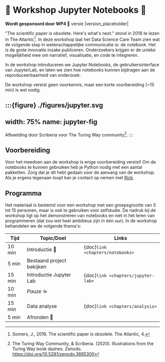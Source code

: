 # 👷 Workshop Jupyter Notebooks 👷

**Wordt gesponsord door WP4 🚀** versie |version_placeholder|

"The scientific paper is obsolete. Here's what's next." stond in 2018 te lezen in The Atlantic[^Somers]. In deze workshop laat 
het Data Science Care Team zien wat de volgende stap in wetenschappelijke communicatie is: de notebook. Het is de grote 
innovatie inzake publiceren. Onderzoekers krijgen er de unieke mogelijkheid mee om narratief, visualisatie, en code te 
integreren.

In de workshop introduceren we Jupyter Notebooks, de gebruikersinterface van JupyterLab, en laten we zien hoe notebooks 
kunnen bijdragen aan de reproduceerbaarheid van onderzoek.

De workshop vereist geen voorkennis, maar een korte voorbereiding (~15 min) is wel nodig.

:::{figure} ./figures/jupyter.svg
---
width: 75%
name: jupyter-fig
---
Afbeelding door Scriberia voor The Turing Way community[^Turing].
:::

## Voorbereiding

Voor het meedoen aan de workshop is enige voorbereiding vereist! Om de notebooks te kunnen gebruiken heb je Python nodig
met een aantal pakketten. Zorg dat je dit hebt gedaan *voor* de aanvang van de workshop. Als je ergens tegenaan loopt 
kan je contact op nemen met [Rick](mailto:r.deklerk@fontys.nl).

## Programma

Het materiaal is bestemd voor een workshop met een groepsgrootte van 5 tot 15 personen, maar is ook te gebruiken voor
zelfstudie. De nadruk bij de workshop ligt op het demonstreren van notebooks en niet in het leren van programmeren (dat
zou wel heel ambitieus zijn in één uur). In de workshop behandelen we de volgende thema's:

| Tijd   | Topic/Doel                | Links                              |
|--------|---------------------------|------------------------------------|
| 10 min | Introductie 👋            | {doc}`link <chapters/notebooks>`   |
| 5 min  | Bestaand project bekijken |                                    |
| 15 min | Introductie Jupyter Lab   | {doc}`link <chapters/jupyter-lab>` |
| 10 min | *Pauze* ☕                 |                                    |
| 15 min | Data analyse              | {doc}`link <chapters/analysis>`    |
| 5 min  | Afronden 👋               |                                    |

[^Somers]: Somers, J., 2018. The scientific paper is obsolete. The Atlantic, 4.
[^Turing]: The Turing Way Community, & Scriberia. (2020). Illustrations from the Turing Way book dashes. Zenodo. https://doi.org/10.5281/zenodo.3695300
